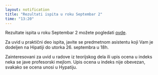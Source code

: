 ```yaml
---
layout: notification
title: "Rezultati ispita u roku Septembar 2"
time: "13:20"
---
```

Rezultate ispita u roku Septembar 2 možete pogledati [ovde](../../../ispiti/rezultati/ukupno/sep2.pdf).

Za uvid u praktični deo ispita, javite se predmetnom asistentu koji Vam je dodeljen na Hipatiji do utorka 26. septembra u 18h.

Zainteresovani za uvid u radove iz teorijskog dela ili upis ocena u indeks neka se jave profesorski mejlom. Upis ocena u indeks nije obevezan, svakako se ocena unosi u Hypatiju.